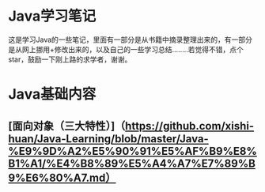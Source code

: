 # Java学习笔记
这是学习Java的一些笔记，里面有一部分是从书籍中摘录整理出来的，有一部分是从网上挪用+修改出来的，以及自己的一些学习总结........若觉得不错，点个star，鼓励一下刚上路的求学者，谢谢。
# Java基础内容
## [面向对象（三大特性）]（https://github.com/xishi-huan/Java-Learning/blob/master/Java-%E9%9D%A2%E5%90%91%E5%AF%B9%E8%B1%A1/%E4%B8%89%E5%A4%A7%E7%89%B9%E6%80%A7.md）

